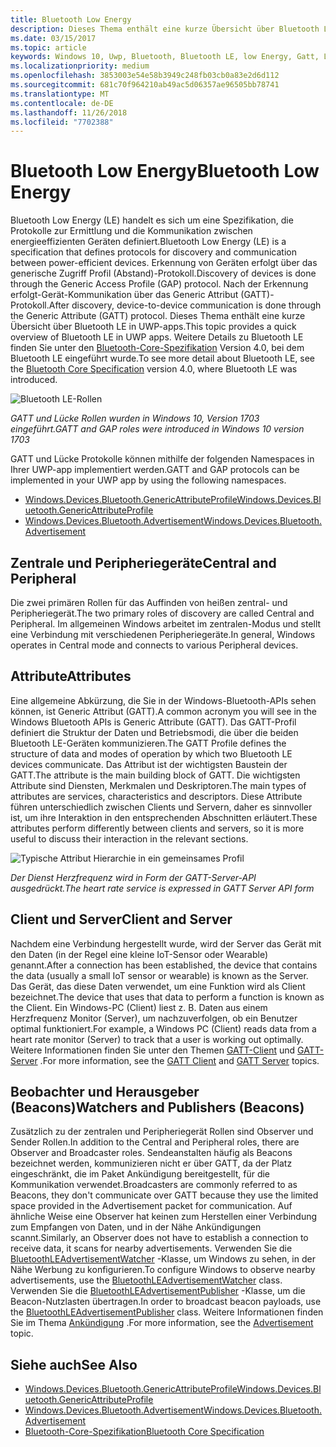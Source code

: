 ```yaml
---
title: Bluetooth Low Energy
description: Dieses Thema enthält eine kurze Übersicht über Bluetooth LE in UWP-apps.
ms.date: 03/15/2017
ms.topic: article
keywords: Windows 10, Uwp, Bluetooth, Bluetooth LE, low Energy, Gatt, Lücke, zentralen, Peripheriegerät, Clients, Server, Überwachung, Herausgeber
ms.localizationpriority: medium
ms.openlocfilehash: 3853003e54e58b3949c248fb03cb0a83e2d6d112
ms.sourcegitcommit: 681c70f964210ab49ac5d06357ae96505bb78741
ms.translationtype: MT
ms.contentlocale: de-DE
ms.lasthandoff: 11/26/2018
ms.locfileid: "7702388"
---
```

# <a name="bluetooth-low-energy"></a><span data-ttu-id="244a5-104">Bluetooth Low Energy</span><span class="sxs-lookup"><span data-stu-id="244a5-104">Bluetooth Low Energy</span></span>
<span data-ttu-id="244a5-105">Bluetooth Low Energy (LE) handelt es sich um eine Spezifikation, die Protokolle zur Ermittlung und die Kommunikation zwischen energieeffizienten Geräten definiert.</span><span class="sxs-lookup"><span data-stu-id="244a5-105">Bluetooth Low Energy (LE) is a specification that defines protocols for discovery and communication between power-efficient devices.</span></span> <span data-ttu-id="244a5-106">Erkennung von Geräten erfolgt über das generische Zugriff Profil (Abstand)-Protokoll.</span><span class="sxs-lookup"><span data-stu-id="244a5-106">Discovery of devices is done through the Generic Access Profile (GAP) protocol.</span></span> <span data-ttu-id="244a5-107">Nach der Erkennung erfolgt-Gerät-Kommunikation über das Generic Attribut (GATT)-Protokoll.</span><span class="sxs-lookup"><span data-stu-id="244a5-107">After discovery, device-to-device communication is done through the Generic Attribute (GATT) protocol.</span></span> <span data-ttu-id="244a5-108">Dieses Thema enthält eine kurze Übersicht über Bluetooth LE in UWP-apps.</span><span class="sxs-lookup"><span data-stu-id="244a5-108">This topic provides a quick overview of Bluetooth LE in UWP apps.</span></span> <span data-ttu-id="244a5-109">Weitere Details zu Bluetooth LE finden Sie unter den [Bluetooth-Core-Spezifikation](https://www.bluetooth.com/specifications/bluetooth-core-specification) Version 4.0, bei dem Bluetooth LE eingeführt wurde.</span><span class="sxs-lookup"><span data-stu-id="244a5-109">To see more detail about Bluetooth LE, see the [Bluetooth Core Specification](https://www.bluetooth.com/specifications/bluetooth-core-specification) version 4.0, where Bluetooth LE was introduced.</span></span> 

![Bluetooth LE-Rollen](images/gatt-roles.png)

*<span data-ttu-id="244a5-111">GATT und Lücke Rollen wurden in Windows 10, Version 1703 eingeführt.</span><span class="sxs-lookup"><span data-stu-id="244a5-111">GATT and GAP roles were introduced in Windows 10 version 1703</span></span>*

<span data-ttu-id="244a5-112">GATT und Lücke Protokolle können mithilfe der folgenden Namespaces in Ihrer UWP-app implementiert werden.</span><span class="sxs-lookup"><span data-stu-id="244a5-112">GATT and GAP protocols can be implemented in your UWP app by using the following namespaces.</span></span>
- [<span data-ttu-id="244a5-113">Windows.Devices.Bluetooth.GenericAttributeProfile</span><span class="sxs-lookup"><span data-stu-id="244a5-113">Windows.Devices.Bluetooth.GenericAttributeProfile</span></span>](https://docs.microsoft.com/en-us/uwp/api/windows.devices.bluetooth.genericattributeprofile)
- [<span data-ttu-id="244a5-114">Windows.Devices.Bluetooth.Advertisement</span><span class="sxs-lookup"><span data-stu-id="244a5-114">Windows.Devices.Bluetooth.Advertisement</span></span>](https://docs.microsoft.com/en-us/uwp/api/windows.devices.bluetooth.genericattributeprofile)

## <a name="central-and-peripheral"></a><span data-ttu-id="244a5-115">Zentrale und Peripheriegeräte</span><span class="sxs-lookup"><span data-stu-id="244a5-115">Central and Peripheral</span></span>
<span data-ttu-id="244a5-116">Die zwei primären Rollen für das Auffinden von heißen zentral- und Peripheriegerät.</span><span class="sxs-lookup"><span data-stu-id="244a5-116">The two primary roles of discovery are called Central and Peripheral.</span></span> <span data-ttu-id="244a5-117">Im allgemeinen Windows arbeitet im zentralen-Modus und stellt eine Verbindung mit verschiedenen Peripheriegeräte.</span><span class="sxs-lookup"><span data-stu-id="244a5-117">In general, Windows operates in Central mode and connects to various Peripheral devices.</span></span> 

## <a name="attributes"></a><span data-ttu-id="244a5-118">Attribute</span><span class="sxs-lookup"><span data-stu-id="244a5-118">Attributes</span></span>
<span data-ttu-id="244a5-119">Eine allgemeine Abkürzung, die Sie in der Windows-Bluetooth-APIs sehen können, ist Generic Attribut (GATT).</span><span class="sxs-lookup"><span data-stu-id="244a5-119">A common acronym you will see in the Windows Bluetooth APIs is Generic Attribute (GATT).</span></span> <span data-ttu-id="244a5-120">Das GATT-Profil definiert die Struktur der Daten und Betriebsmodi, die über die beiden Bluetooth LE-Geräten kommunizieren.</span><span class="sxs-lookup"><span data-stu-id="244a5-120">The GATT Profile defines the structure of data and modes of operation by which two Bluetooth LE devices communicate.</span></span> <span data-ttu-id="244a5-121">Das Attribut ist der wichtigsten Baustein der GATT.</span><span class="sxs-lookup"><span data-stu-id="244a5-121">The attribute is the main building block of GATT.</span></span> <span data-ttu-id="244a5-122">Die wichtigsten Attribute sind Diensten, Merkmalen und Deskriptoren.</span><span class="sxs-lookup"><span data-stu-id="244a5-122">The main types of attributes are services, characteristics and descriptors.</span></span> <span data-ttu-id="244a5-123">Diese Attribute führen unterschiedlich zwischen Clients und Servern, daher es sinnvoller ist, um ihre Interaktion in den entsprechenden Abschnitten erläutert.</span><span class="sxs-lookup"><span data-stu-id="244a5-123">These attributes perform differently between clients and servers, so it is more useful to discuss their interaction in the relevant sections.</span></span> 

![Typische Attribut Hierarchie in ein gemeinsames Profil](images/gatt-service.png)

*<span data-ttu-id="244a5-125">Der Dienst Herzfrequenz wird in Form der GATT-Server-API ausgedrückt.</span><span class="sxs-lookup"><span data-stu-id="244a5-125">The heart rate service is expressed in GATT Server API form</span></span>*

## <a name="client-and-server"></a><span data-ttu-id="244a5-126">Client und Server</span><span class="sxs-lookup"><span data-stu-id="244a5-126">Client and Server</span></span>
<span data-ttu-id="244a5-127">Nachdem eine Verbindung hergestellt wurde, wird der Server das Gerät mit den Daten (in der Regel eine kleine IoT-Sensor oder Wearable) genannt.</span><span class="sxs-lookup"><span data-stu-id="244a5-127">After a connection has been established, the device that contains the data (usually a small IoT sensor or wearable) is known as the Server.</span></span> <span data-ttu-id="244a5-128">Das Gerät, das diese Daten verwendet, um eine Funktion wird als Client bezeichnet.</span><span class="sxs-lookup"><span data-stu-id="244a5-128">The device that uses that data to perform a function is known as the Client.</span></span> <span data-ttu-id="244a5-129">Ein Windows-PC (Client) liest z. B. Daten aus einem Herzfrequenz Monitor (Server), um nachzuverfolgen, ob ein Benutzer optimal funktioniert.</span><span class="sxs-lookup"><span data-stu-id="244a5-129">For example, a Windows PC (Client) reads data from a heart rate monitor (Server) to track that a user is working out optimally.</span></span> <span data-ttu-id="244a5-130">Weitere Informationen finden Sie unter den Themen [GATT-Client](gatt-client.md) und [GATT-Server](gatt-server.md) .</span><span class="sxs-lookup"><span data-stu-id="244a5-130">For more information, see the [GATT Client](gatt-client.md) and [GATT Server](gatt-server.md) topics.</span></span>

## <a name="watchers-and-publishers-beacons"></a><span data-ttu-id="244a5-131">Beobachter und Herausgeber (Beacons)</span><span class="sxs-lookup"><span data-stu-id="244a5-131">Watchers and Publishers (Beacons)</span></span>
<span data-ttu-id="244a5-132">Zusätzlich zu der zentralen und Peripheriegerät Rollen sind Observer und Sender Rollen.</span><span class="sxs-lookup"><span data-stu-id="244a5-132">In addition to the Central and Peripheral roles, there are Observer and Broadcaster roles.</span></span> <span data-ttu-id="244a5-133">Sendeanstalten häufig als Beacons bezeichnet werden, kommunizieren nicht er über GATT, da der Platz eingeschränkt, die im Paket Ankündigung bereitgestellt, für die Kommunikation verwendet.</span><span class="sxs-lookup"><span data-stu-id="244a5-133">Broadcasters are commonly referred to as Beacons, they don't communicate over GATT because they use the limited space provided in the Advertisement packet for communication.</span></span> <span data-ttu-id="244a5-134">Auf ähnliche Weise eine Observer hat keinen zum Herstellen einer Verbindung zum Empfangen von Daten, und in der Nähe Ankündigungen scannt.</span><span class="sxs-lookup"><span data-stu-id="244a5-134">Similarly, an Observer does not have to establish a connection to receive data, it scans for nearby advertisements.</span></span> <span data-ttu-id="244a5-135">Verwenden Sie die [BluetoothLEAdvertisementWatcher](https://docs.microsoft.com/en-us/uwp/api/windows.devices.bluetooth.advertisement.bluetoothleadvertisementwatcher) -Klasse, um Windows zu sehen, in der Nähe Werbung zu konfigurieren.</span><span class="sxs-lookup"><span data-stu-id="244a5-135">To configure Windows to observe nearby advertisements, use the [BluetoothLEAdvertisementWatcher](https://docs.microsoft.com/en-us/uwp/api/windows.devices.bluetooth.advertisement.bluetoothleadvertisementwatcher) class.</span></span> <span data-ttu-id="244a5-136">Verwenden Sie die [BluetoothLEAdvertisementPublisher](https://docs.microsoft.com/en-us/uwp/api/windows.devices.bluetooth.advertisement.bluetoothleadvertisementpublisher) -Klasse, um die Beacon-Nutzlasten übertragen.</span><span class="sxs-lookup"><span data-stu-id="244a5-136">In order to broadcast beacon payloads, use the [BluetoothLEAdvertisementPublisher](https://docs.microsoft.com/en-us/uwp/api/windows.devices.bluetooth.advertisement.bluetoothleadvertisementpublisher) class.</span></span> <span data-ttu-id="244a5-137">Weitere Informationen finden Sie im Thema [Ankündigung](ble-beacon.md) .</span><span class="sxs-lookup"><span data-stu-id="244a5-137">For more information, see the [Advertisement](ble-beacon.md) topic.</span></span>

## <a name="see-also"></a><span data-ttu-id="244a5-138">Siehe auch</span><span class="sxs-lookup"><span data-stu-id="244a5-138">See Also</span></span>
- [<span data-ttu-id="244a5-139">Windows.Devices.Bluetooth.GenericAttributeProfile</span><span class="sxs-lookup"><span data-stu-id="244a5-139">Windows.Devices.Bluetooth.GenericAttributeProfile</span></span>](https://docs.microsoft.com/en-us/uwp/api/windows.devices.bluetooth.genericattributeprofile)
- [<span data-ttu-id="244a5-140">Windows.Devices.Bluetooth.Advertisement</span><span class="sxs-lookup"><span data-stu-id="244a5-140">Windows.Devices.Bluetooth.Advertisement</span></span>](https://docs.microsoft.com/en-us/uwp/api/windows.devices.bluetooth.genericattributeprofile)
- [<span data-ttu-id="244a5-141">Bluetooth-Core-Spezifikation</span><span class="sxs-lookup"><span data-stu-id="244a5-141">Bluetooth Core Specification</span></span>](https://www.bluetooth.com/specifications/bluetooth-core-specification)